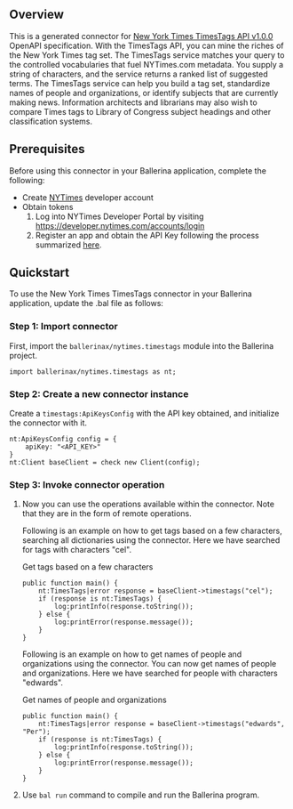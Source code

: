 ## Overview
This is a generated connector for [New York Times TimesTags API v1.0.0](https://developer.nytimes.com/docs/timestags-product/1/overview) OpenAPI specification. 
With the TimesTags API, you can mine the riches of the New York Times tag set. The TimesTags service matches your query to the controlled vocabularies that fuel NYTimes.com metadata. You supply a string of characters, and the service returns a ranked list of suggested terms. 
The TimesTags service can help you build a tag set, standardize names of people and organizations, or identify subjects that are currently making news. Information architects and librarians may also wish to compare Times tags to Library of Congress subject headings and other classification systems.

## Prerequisites

Before using this connector in your Ballerina application, complete the following:

* Create [NYTimes](https://developer.nytimes.com/accounts/login) developer account
* Obtain tokens
    1. Log into NYTimes Developer Portal by visiting https://developer.nytimes.com/accounts/login
    2. Register an app and obtain the API Key following the process summarized [here](https://developer.nytimes.com/get-started).
 
## Quickstart

To use the New York Times TimesTags connector in your Ballerina application, update the .bal file as follows:

### Step 1: Import connector
First, import the `ballerinax/nytimes.timestags` module into the Ballerina project.
```ballerina
import ballerinax/nytimes.timestags as nt;
```

### Step 2: Create a new connector instance
Create a `timestags:ApiKeysConfig` with the API key obtained, and initialize the connector with it.
```ballerina
nt:ApiKeysConfig config = {
    apiKey: "<API_KEY>"
}
nt:Client baseClient = check new Client(config);
```

### Step 3: Invoke connector operation
1. Now you can use the operations available within the connector. Note that they are in the form of remote operations.

    Following is an example on how to get tags based on a few characters, searching all dictionaries using the connector. Here we have searched for tags with characters "cel".

    Get tags based on a few characters

    ```ballerina
    public function main() {
        nt:TimesTags|error response = baseClient->timestags("cel");
        if (response is nt:TimesTags) {
            log:printInfo(response.toString());
        } else {
            log:printError(response.message());
        }
    }
    ``` 

    Following is an example on how to get names of people and organizations using the connector. You can now get names of people and organizations. Here we have searched for people with characters "edwards".

    Get names of people and organizations

    ```ballerina
    public function main() {
        nt:TimesTags|error response = baseClient->timestags("edwards", "Per");
        if (response is nt:TimesTags) {
            log:printInfo(response.toString());
        } else {
            log:printError(response.message());
        }
    }
    ``` 

2. Use `bal run` command to compile and run the Ballerina program.
